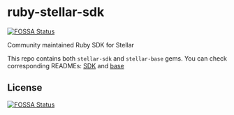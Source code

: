 # ruby-stellar-sdk
[![FOSSA Status](https://app.fossa.com/api/projects/git%2Bgithub.com%2Fastroband%2Fruby-stellar-sdk.svg?type=shield)](https://app.fossa.com/projects/git%2Bgithub.com%2Fastroband%2Fruby-stellar-sdk?ref=badge_shield)

Community maintained Ruby SDK for Stellar

This repo contains both `stellar-sdk` and `stellar-base` gems. You can check corresponding READMEs: [SDK](https://github.com/astroband/ruby-stellar-sdk/blob/master/sdk/README.md) and [base](https://github.com/astroband/ruby-stellar-sdk/blob/master/base/README.md)


## License
[![FOSSA Status](https://app.fossa.com/api/projects/git%2Bgithub.com%2Fastroband%2Fruby-stellar-sdk.svg?type=large)](https://app.fossa.com/projects/git%2Bgithub.com%2Fastroband%2Fruby-stellar-sdk?ref=badge_large)